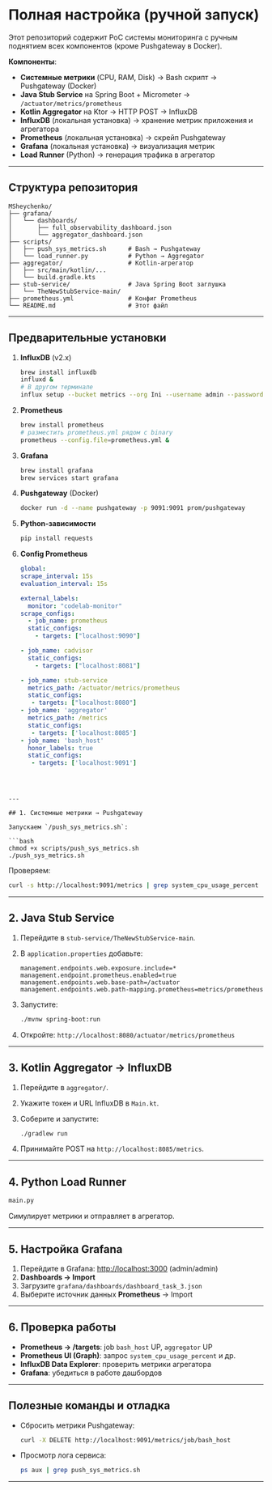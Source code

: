 # Полная настройка (ручной запуск)

Этот репозиторий содержит PoC системы мониторинга с ручным поднятием всех компонентов (кроме Pushgateway в Docker).

**Компоненты**:

* **Системные метрики** (CPU, RAM, Disk) → Bash скрипт → Pushgateway (Docker)
* **Java Stub Service** на Spring Boot + Micrometer → `/actuator/metrics/prometheus`
* **Kotlin Aggregator** на Ktor → HTTP POST → InfluxDB
* **InfluxDB** (локальная установка) → хранение метрик приложения и агрегатора
* **Prometheus** (локальная установка) → скрейп Pushgateway
* **Grafana** (локальная установка) → визуализация метрик
* **Load Runner** (Python) → генерация трафика в агрегатор

---

## Структура репозитория

```
MSheychenko/
├── grafana/
│   └── dashboards/
│       ├── full_observability_dashboard.json
│       └── aggregator_dashboard.json
├── scripts/
│   ├── push_sys_metrics.sh      # Bash → Pushgateway
│   └── load_runner.py           # Python → Aggregator
├── aggregator/                  # Kotlin-агрегатор
│   ├── src/main/kotlin/...
│   └── build.gradle.kts
├── stub-service/                # Java Spring Boot заглушка
│   └── TheNewStubService-main/
├── prometheus.yml               # Конфиг Prometheus
└── README.md                    # Этот файл
```

---

## Предварительные установки

1. **InfluxDB** (v2.x)

   ```bash
   brew install influxdb
   influxd &
   # В другом терминале
   influx setup --bucket metrics --org Ini --username admin --password admin --token <TOKEN>
   ```

2. **Prometheus**

   ```bash
   brew install prometheus
   # разместить prometheus.yml рядом с binary
   prometheus --config.file=prometheus.yml &
   ```

3. **Grafana**

   ```bash
   brew install grafana
   brew services start grafana
   ```

4. **Pushgateway** (Docker)

   ```bash
   docker run -d --name pushgateway -p 9091:9091 prom/pushgateway
   ```

5. **Python-зависимости**

   ```bash
   pip install requests
   ```
6. **Config Prometheus**

   ```prometheus.yml
   global:
   scrape_interval: 15s
   evaluation_interval: 15s

   external_labels:
     monitor: "codelab-monitor"
   scrape_configs:
     - job_name: prometheus
     static_configs:
       - targets: ["localhost:9090"]

   - job_name: cadvisor
     static_configs:
       - targets: ["localhost:8081"]

   - job_name: stub-service
     metrics_path: /actuator/metrics/prometheus
     static_configs:
      - targets: ["localhost:8080"]
   - job_name: 'aggregator'
     metrics_path: /metrics
     static_configs:
      - targets: ['localhost:8085']
   - job_name: 'bash_host'
     honor_labels: true
     static_configs:
      - targets: ['localhost:9091'] 
  ```



---

## 1. Системные метрики → Pushgateway

Запускаем `/push_sys_metrics.sh`:

```bash
chmod +x scripts/push_sys_metrics.sh
./push_sys_metrics.sh
```

Проверяем:

```bash
curl -s http://localhost:9091/metrics | grep system_cpu_usage_percent
```

---

## 2. Java Stub Service

1. Перейдите в `stub-service/TheNewStubService-main`.
2. В `application.properties` добавьте:

   ```properties
   management.endpoints.web.exposure.include=*
   management.endpoint.prometheus.enabled=true
   management.endpoints.web.base-path=/actuator
   management.endpoints.web.path-mapping.prometheus=metrics/prometheus
   ```
3. Запустите:

   ```bash
   ./mvnw spring-boot:run
   ```
4. Откройте: `http://localhost:8080/actuator/metrics/prometheus`

---

## 3. Kotlin Aggregator → InfluxDB

1. Перейдите в `aggregator/`.
2. Укажите токен и URL InfluxDB в `Main.kt`.
3. Соберите и запустите:

   ```bash
   ./gradlew run
   ```
4. Принимайте POST на `http://localhost:8085/metrics`.

---

## 4. Python Load Runner

```bash
main.py
```

Симулирует метрики и отправляет в агрегатор.

---

## 5. Настройка Grafana

1. Перейдите в Grafana: [http://localhost:3000](http://localhost:3000) (admin/admin)
2. **Dashboards → Import**
3. Загрузите `grafana/dashboards/dashboard_task_3.json`
4. Выберите источник данных **Prometheus** → Import


---

## 6. Проверка работы

* **Prometheus → /targets**: job `bash_host` UP, `aggregator` UP
* **Prometheus UI (Graph)**: запрос `system_cpu_usage_percent` и др.
* **InfluxDB Data Explorer**: проверить метрики агрегатора
* **Grafana**: убедиться в работе дашбордов

---

## Полезные команды и отладка

* Сбросить метрики Pushgateway:

  ```bash
  curl -X DELETE http://localhost:9091/metrics/job/bash_host
  ```
* Просмотр лога сервиса:

  ```bash
  ps aux | grep push_sys_metrics.sh
  ```

---

